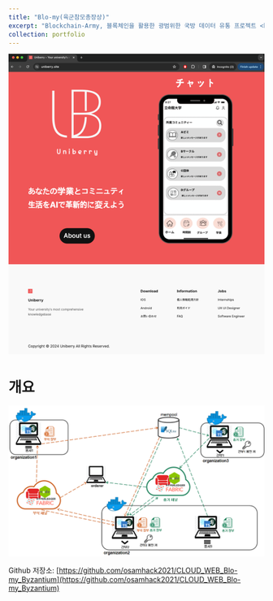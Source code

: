 ```yaml
---
title: "Blo-my(육군참모총장상)"
excerpt: "Blockchain-Army, 블록체인을 활용한 광범위한 국방 데이터 유통 프로젝트 <br/><br/><img src='/images/blomy.png'>"
collection: portfolio
---
```

![website](/images/uniberrywebsitemedium.png)

# 개요

![website](/images/techstack-blomy.png)

Github 저장소:  [https://github.com/osamhack2021/CLOUD_WEB_Blo-my_Byzantium](https://github.com/osamhack2021/CLOUD_WEB_Blo-my_Byzantium)

